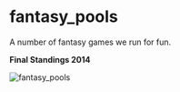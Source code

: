 fantasy_pools
=============

A number of fantasy games we run for fun.

**Final Standings 2014**

![fantasy_pools](https://cloud.githubusercontent.com/assets/6773487/6477122/7a76040e-c1dc-11e4-8104-cf04b3581504.png)
